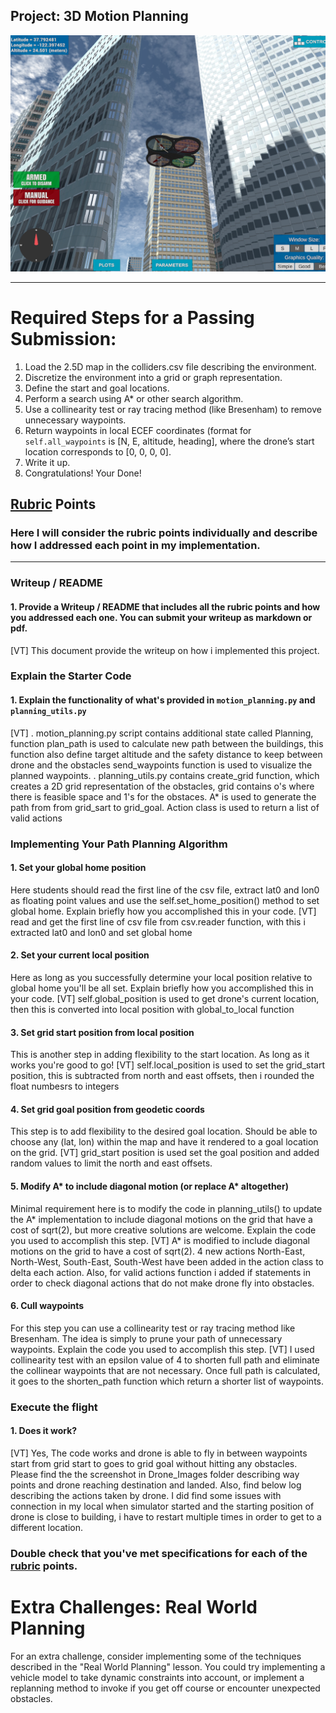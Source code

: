 ## Project: 3D Motion Planning
![Quad Image](./misc/enroute.png)

---


# Required Steps for a Passing Submission:
1. Load the 2.5D map in the colliders.csv file describing the environment.
2. Discretize the environment into a grid or graph representation.
3. Define the start and goal locations.
4. Perform a search using A* or other search algorithm.
5. Use a collinearity test or ray tracing method (like Bresenham) to remove unnecessary waypoints.
6. Return waypoints in local ECEF coordinates (format for `self.all_waypoints` is [N, E, altitude, heading], where the drone’s start location corresponds to [0, 0, 0, 0].
7. Write it up.
8. Congratulations!  Your Done!

## [Rubric](https://review.udacity.com/#!/rubrics/1534/view) Points
### Here I will consider the rubric points individually and describe how I addressed each point in my implementation.  

---
### Writeup / README

#### 1. Provide a Writeup / README that includes all the rubric points and how you addressed each one.  You can submit your writeup as markdown or pdf.  
[VT] This document provide the writeup on how i implemented this project.

### Explain the Starter Code

#### 1. Explain the functionality of what's provided in `motion_planning.py` and `planning_utils.py`
[VT] . motion_planning.py script contains additional state called Planning, function plan_path is used to calculate new path 
		between the buildings, this function also define target altitude and the safety distance to keep between drone and 
		the obstacles send_waypoints function is used to visualize the planned waypoints.
	 . planning_utils.py contains create_grid function, which creates a 2D grid representation of the obstacles, grid contains o's 
	 	where there is feasible space and 1's for the obstaces.
	 	A* is used to generate the path from from grid_sart to grid_goal.
	 	Action class is used to return a list of valid actions


### Implementing Your Path Planning Algorithm

#### 1. Set your global home position
Here students should read the first line of the csv file, extract lat0 and lon0 as floating point values and use the self.set_home_position() method to set global home. Explain briefly how you accomplished this in your code.
[VT] read and get the first line of csv file from csv.reader function, with this i extracted lat0 and lon0 and set global home

#### 2. Set your current local position
Here as long as you successfully determine your local position relative to global home you'll be all set. Explain briefly how you accomplished this in your code.
[VT] self.global_position is used to get drone's current location, then this is converted into local position with global_to_local function


#### 3. Set grid start position from local position
This is another step in adding flexibility to the start location. As long as it works you're good to go!
[VT] self.local_position is used to set the grid_start position, this is subtracted from north and east offsets, then i rounded the
	 float numbesrs to integers

#### 4. Set grid goal position from geodetic coords
This step is to add flexibility to the desired goal location. Should be able to choose any (lat, lon) within the map and have it rendered to a goal location on the grid.
[VT] grid_start position is used set the goal position and added random values to limit the north and east offsets.

#### 5. Modify A* to include diagonal motion (or replace A* altogether)
Minimal requirement here is to modify the code in planning_utils() to update the A* implementation to include diagonal motions on the grid that have a cost of sqrt(2), but more creative solutions are welcome. Explain the code you used to accomplish this step.
[VT] A* is modified to include diagonal motions on the grid to have a cost of sqrt(2). 4 new actions North-East, North-West,
	 South-East, South-West have been added in the action class to delta each action. Also, for valid actions function i added
	 if statements in order to check diagonal actions that do not make drone fly into obstacles.

#### 6. Cull waypoints 
For this step you can use a collinearity test or ray tracing method like Bresenham. The idea is simply to prune your path of unnecessary waypoints. Explain the code you used to accomplish this step.
[VT] I used collinearity test with an epsilon value of 4 to shorten full path and eliminate the collinear waypoints that are not 
	  necessary. Once full path is calculated, it goes to the shorten_path function which return a shorter list of waypoints.


### Execute the flight
#### 1. Does it work?
[VT] Yes, The code works and drone is able to fly in between waypoints start from grid start to goes to grid goal without hitting any
	 obstacles. Please find the the screenshot in Drone_Images folder describing way points and drone reaching destination and landed. Also,
	 find below log describing the actions taken by drone. 
	 I did find some issues with connection in my local when simulator started and the starting position of drone is close to building,
	 i have to restart multiple times in order to get to a different location.


### Double check that you've met specifications for each of the [rubric](https://review.udacity.com/#!/rubrics/1534/view) points.
  
# Extra Challenges: Real World Planning

For an extra challenge, consider implementing some of the techniques described in the "Real World Planning" lesson. You could try implementing a vehicle model to take dynamic constraints into account, or implement a replanning method to invoke if you get off course or encounter unexpected obstacles.


